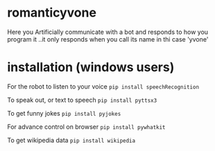# romanticyvone

Here you Artificially communicate with a bot and responds to how you program it ..it only responds when you call its name in thi case 'yvone'

# installation (windows users)

For the robot to listen to your voice
`pip install speechRecognition`

To speak out, or text to speech
`pip install pyttsx3`

To get funny jokes
`pip install pyjokes`

For advance control on browser
`pip install pywhatkit`

To get wikipedia data
`pip install wikipedia`


